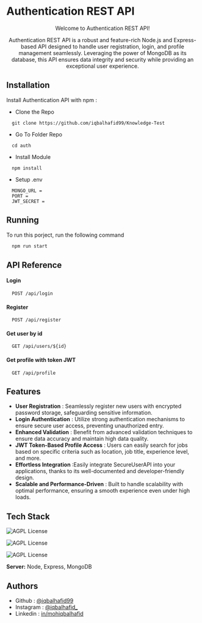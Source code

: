 # Authentication REST API

<div align="center">
 <p>Welcome to Authentication REST API!

Authentication REST API is a robust and feature-rich Node.js and Express-based API designed to handle user registration, login, and profile management seamlessly. Leveraging the power of MongoDB as its database, this API ensures data integrity and security while providing an exceptional user experience.</p>

</div>

## Installation

Install Authentication API with npm :

- Clone the Repo

```
  git clone https://github.com/iqbalhafid99/Knowledge-Test
```

- Go To Folder Repo

```
  cd auth
```

- Install Module

```
  npm install
```

- Setup .env

```
  MONGO_URL =
  PORT =
  JWT_SECRET =
```

## Running

To run this porject, run the following command

```bash
  npm run start
```

## API Reference

#### Login

```
  POST /api/login
```

#### Register

```
  POST /api/register
```

#### Get user by id

```
  GET /api/users/${id}
```

#### Get profile with token JWT

```
  GET /api/profile
```

## Features

- **User Registration** : Seamlessly register new users with encrypted password storage, safeguarding sensitive information.
- **Login Authentication** : Utilize strong authentication mechanisms to ensure secure user access, preventing unauthorized entry.
- **Enhanced Validation** : Benefit from advanced validation techniques to ensure data accuracy and maintain high data quality.
- **JWT Token-Based Profile Access** : Users can easily search for jobs based on specific criteria such as location, job title, experience level, and more.
- **Effortless Integration** :Easily integrate SecureUserAPI into your applications, thanks to its well-documented and developer-friendly design.
- **Scalable and Performance-Driven** : Built to handle scalability with optimal performance, ensuring a smooth experience even under high loads.

## Tech Stack

![AGPL License](https://img.shields.io/badge/Node.js-43853D?style=for-the-badge&logo=node.js&logoColor=white)

![AGPL License](https://img.shields.io/badge/Express.js-404D59?style=for-the-badge)

![AGPL License](https://img.shields.io/badge/mongodb-008000?style=for-the-badge&logo=mongodb&logoColor=white)

**Server:** Node, Express, MongoDB

## Authors

- Github : [@iqbalhafid99](https://www.github.com/iqbalhafid99)
- Instagram : [@iqbalhafid\_](https://www.instagram.com/iqbalhafid_/)
- Linkedin : [in/mohiqbalhafid](https://www.linkedin.com/in/mohiqbalhafid/)
